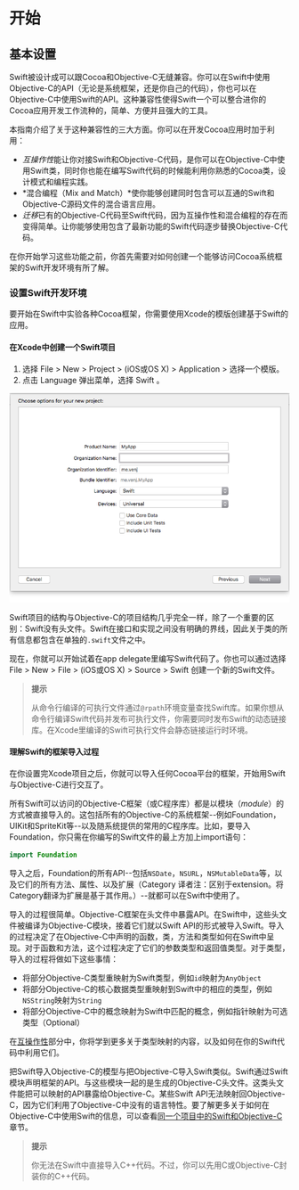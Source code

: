 开始
====

基本设置
-------

Swift被设计成可以跟Cocoa和Objective-C无缝兼容。你可以在Swift中使用Objective-C的API（无论是系统框架，还是你自己的代码），你也可以在Objective-C中使用Swift的API。这种兼容性使得Swift一个可以整合进你的Cocoa应用开发工作流种的，简单、方便并且强大的工具。

本指南介绍了关于这种兼容性的三大方面。你可以在开发Cocoa应用时加于利用：

- *互操作性*能让你对接Swift和Objective-C代码，是你可以在Objective-C中使用Swift类，同时你也能在编写Swift代码的时候能利用你熟悉的Cocoa类，设计模式和编程实践。
- *混合编程（Mix and Match）*使你能够创建同时包含可以互通的Swift和Objective-C源码文件的混合语言应用。
- *迁移*已有的Objective-C代码至Swift代码，因为互操作性和混合编程的存在而变得简单。让你能够使用包含了最新功能的Swift代码逐步替换Objective-C代码。

在你开始学习这些功能之前，你首先需要对如何创建一个能够访问Cocoa系统框架的Swift开发环境有所了解。

### 设置Swift开发环境

要开始在Swift中实验各种Cocoa框架，你需要使用Xcode的模版创建基于Swift的应用。

#### 在Xcode中创建一个Swift项目

1. 选择 File > New > Project > (iOS或OS X) > Application > 选择一个模版。
2. 点击 Language 弹出菜单，选择 Swift 。

![图1.1 项目模版](./pics/pic_1.1.png)

Swift项目的结构与Objective-C的项目结构几乎完全一样，除了一个重要的区别：Swift没有头文件。Swift在接口和实现之间没有明确的界线，因此关于类的所有信息都包含在单独的`.swift`文件之中。

现在，你就可以开始试着在app delegate里编写Swift代码了。你也可以通过选择 File > New > File > (iOS或OS X) > Source > Swift 创建一个新的Swift文件。

> **提示**
>
> 从命令行编译的可执行文件通过`@rpath`环境变量查找Swift库。如果你想从命令行编译Swift代码并发布可执行文件，你需要同时发布Swift的动态链接库。在Xcode里编译的Swift可执行文件会静态链接运行时环境。

#### 理解Swift的框架导入过程

在你设置完Xcode项目之后，你就可以导入任何Cocoa平台的框架，开始用Swift与Objective-C进行交互了。

所有Swift可以访问的Objective-C框架（或C程序库）都是以模块（*module*）的方式被直接导入的。这包括所有的Objective-C的系统框架--例如Foundation，UIKit和SpriteKit等--以及随系统提供的常用的C程序库。比如，要导入Foundation，你只需在你编写的Swift文件的最上方加上import语句：

``` swift
import Foundation
```

导入之后，Foundation的所有API--包括`NSDate`，`NSURL`，`NSMutableData`等，以及它们的所有方法、属性、以及扩展（Category 译者注：区别于extension。将Category翻译为扩展是基于其作用。）--就都可以在Swift中使用了。

导入的过程很简单。Objective-C框架在头文件中暴露API。在Swift中，这些头文件被编译为Objective-C模块，接着它们就以Swift API的形式被导入Swift。导入的过程决定了在Objective-C中声明的函数，类，方法和类型如何在Swift中呈现。对于函数和方法，这个过程决定了它们的参数类型和返回值类型。对于类型，导入的过程将做如下这些事情：

- 将部分Objective-C类型重映射为Swift类型，例如`id`映射为`AnyObject`
- 将部分Objective-C的核心数据类型重映射到Swift中的相应的类型，例如`NSString`映射为`String`
- 将部分Objective-C中的概念映射为Swift中匹配的概念，例如指针映射为可选类型（Optional）

在[互操作性](./2_互操作性.html)部分中，你将学到更多关于类型映射的内容，以及如何在你的Swift代码中利用它们。

把Swift导入Objective-C的模型与把Objective-C导入Swift类似。Swift通过Swift模块声明框架的API。与这些模块一起的是生成的Objective-C头文件。这类头文件能把可以映射的API暴露给Objective-C。某些Swift API无法映射回Objective-C，因为它们利用了Objective-C中没有的语言特性。要了解更多关于如何在Objective-C中使用Swift的信息，可以查看[同一个项目中的Swift和Objective-C](./3_混合编程.html#同一个项目中的Swift和Objective-C)章节。

> **提示**
>
> 你无法在Swift中直接导入C++代码。不过，你可以先用C或Objective-C封装你的C++代码。
